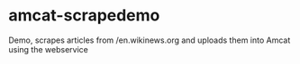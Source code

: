 amcat-scrapedemo
================

Demo, scrapes articles from /en.wikinews.org and uploads them into Amcat using the webservice
